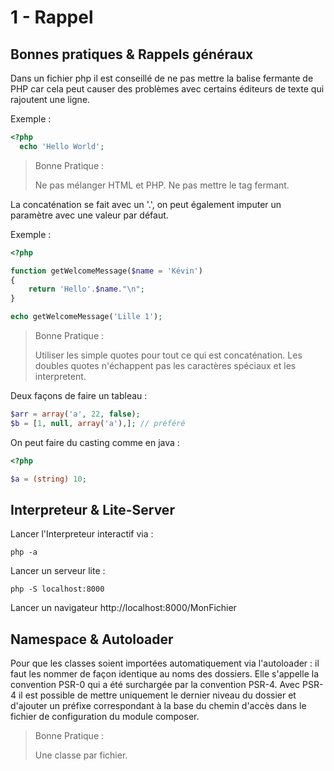 # 1 - Rappel

## Bonnes pratiques & Rappels généraux

Dans un fichier php il est conseillé de ne pas mettre la balise fermante de PHP car cela peut causer des problèmes avec certains éditeurs de texte qui rajoutent une ligne.

Exemple :

```PHP
<?php
  echo 'Hello World';
```

> Bonne Pratique :
>
> Ne pas mélanger HTML et PHP. Ne pas mettre le tag fermant.

La concaténation se fait avec un '.', on peut également imputer un paramètre avec une valeur par défaut.

Exemple :

```PHP
<?php

function getWelcomeMessage($name = 'Kévin')
{
    return 'Hello'.$name."\n";
}

echo getWelcomeMessage('Lille 1');
```

> Bonne Pratique :
>
> Utiliser les simple quotes pour tout ce qui est concaténation.
> Les doubles quotes n'échappent pas les caractères spéciaux et les interpretent.

Deux façons de faire un tableau :

```PHP
$arr = array('a', 22, false);
$b = [1, null, array('a'),]; // préféré
```

On peut faire du casting comme en java :

```PHP
<?php

$a = (string) 10;
```

## Interpreteur & Lite-Server

Lancer l'Interpreteur interactif via :

```
php -a
```

Lancer un serveur lite :

```
php -S localhost:8000
```

Lancer un navigateur http://localhost:8000/MonFichier

## Namespace & Autoloader

Pour que les classes soient importées automatiquement via l'autoloader : il faut les nommer de façon identique au noms des dossiers. Elle s'appelle la convention PSR-0 qui a été surchargée par la convention PSR-4.
Avec PSR-4 il est possible de mettre uniquement le dernier niveau du dossier et d'ajouter un préfixe correspondant à la base du chemin d'accès dans le fichier de configuration du module composer.

> Bonne Pratique :
>
> Une classe par fichier.
